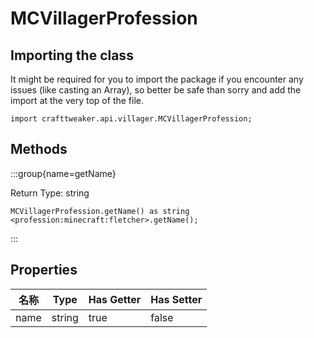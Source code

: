 # MCVillagerProfession



## Importing the class

It might be required for you to import the package if you encounter any issues (like casting an Array), so better be safe than sorry and add the import at the very top of the file.
```zenscript
import crafttweaker.api.villager.MCVillagerProfession;
```


## Methods

:::group{name=getName}

Return Type: string

```zenscript
MCVillagerProfession.getName() as string
<profession:minecraft:fletcher>.getName();
```

:::


## Properties

| 名称   | Type   | Has Getter | Has Setter |
| ---- | ------ | ---------- | ---------- |
| name | string | true       | false      |

